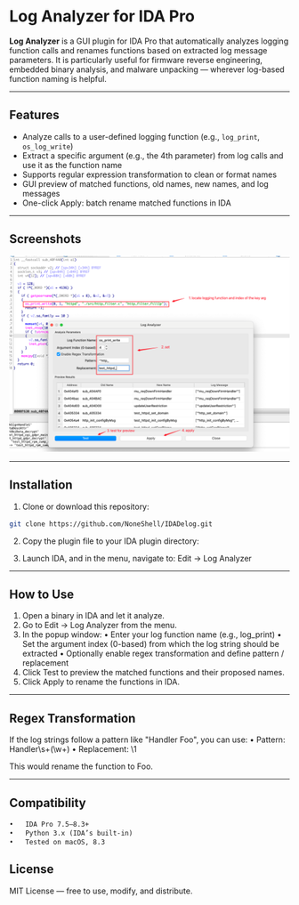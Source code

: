 # Log Analyzer for IDA Pro

**Log Analyzer** is a GUI plugin for IDA Pro that automatically analyzes logging function calls and renames functions based on extracted log message parameters. It is particularly useful for firmware reverse engineering, embedded binary analysis, and malware unpacking — wherever log-based function naming is helpful.

---

## Features

- Analyze calls to a user-defined logging function (e.g., `log_print`, `os_log_write`)
- Extract a specific argument (e.g., the 4th parameter) from log calls and use it as the function name
- Supports regular expression transformation to clean or format names
- GUI preview of matched functions, old names, new names, and log messages
- One-click Apply: batch rename matched functions in IDA

---

## Screenshots
![usage](imgs/image.png "usage")

---

## Installation

1. Clone or download this repository:
```bash
git clone https://github.com/NoneShell/IDADelog.git
```

2.	Copy the plugin file to your IDA plugin directory:

3.	Launch IDA, and in the menu, navigate to:
Edit → Log Analyzer

---

## How to Use
1.	Open a binary in IDA and let it analyze.
2.	Go to Edit → Log Analyzer from the menu.
3.	In the popup window:
    •	Enter your log function name (e.g., log_print)
    •	Set the argument index (0-based) from which the log string should be extracted
    •	Optionally enable regex transformation and define pattern / replacement
4.	Click Test to preview the matched functions and their proposed names.
5.	Click Apply to rename the functions in IDA.

---

## Regex Transformation

If the log strings follow a pattern like "Handler Foo", you can use:
	•	Pattern: Handler\s+(\w+)
	•	Replacement: \1

This would rename the function to Foo.

---

## Compatibility
	•	IDA Pro 7.5–8.3+
	•   Python 3.x (IDA’s built-in)
	•	Tested on macOS, 8.3


## License
MIT License — free to use, modify, and distribute.